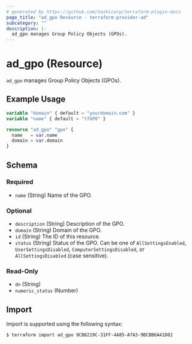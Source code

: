 ```yaml
---
# generated by https://github.com/hashicorp/terraform-plugin-docs
page_title: "ad_gpo Resource - terraform-provider-ad"
subcategory: ""
description: |-
  ad_gpo manages Group Policy Objects (GPOs).
---
```


# ad_gpo (Resource)

`ad_gpo` manages Group Policy Objects (GPOs).

## Example Usage

```terraform
variable "domain" { default = "yourdomain.com" }
variable "name" { default = "tfGPO" }

resource "ad_gpo" "gpo" {
  name   = var.name
  domain = var.domain
}
```

<!-- schema generated by tfplugindocs -->
## Schema

### Required

- `name` (String) Name of the GPO.

### Optional

- `description` (String) Description of the GPO.
- `domain` (String) Domain of the GPO.
- `id` (String) The ID of this resource.
- `status` (String) Status of the GPO. Can be one of `AllSettingsEnabled`, `UserSettingsDisabled`, `ComputerSettingsDisabled`, or `AllSettingsDisabled` (case sensitive).

### Read-Only

- `dn` (String)
- `numeric_status` (Number)

## Import

Import is supported using the following syntax:

```shell
$ terraform import ad_gpo 9CB8219C-31FF-4A85-A7A3-9BCBB6A41D02
```
